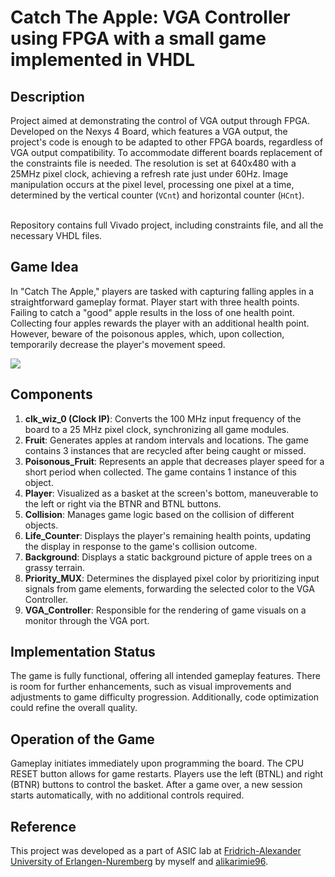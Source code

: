 # Catch The Apple: VGA Controller using FPGA with a small game implemented in VHDL

## Description
Project aimed at demonstrating the control of VGA output through FPGA. Developed 
on the Nexys 4 Board, which features a VGA output, the project's code is enough to be adapted to other FPGA 
boards, regardless of VGA output compatibility. To accommodate different boards replacement of the constraints file is needed. 
The resolution is set at 640x480 with a 25MHz pixel clock, achieving a refresh rate just under 60Hz. Image manipulation 
occurs at the pixel level, processing one pixel at a time, determined by the vertical counter (`VCnt`) and horizontal 
counter (`HCnt`). 
<br><br>

Repository contains full Vivado project, including constraints file, and all the necessary VHDL files.

## Game Idea
In "Catch The Apple," players are tasked with capturing falling apples in a straightforward gameplay format. Player 
start with three health points. Failing to catch a "good" apple results in the loss of one health point. Collecting 
four apples rewards the player with an additional health point. However, beware of the poisonous apples, which, upon 
collection, temporarily decrease the player's movement speed.

![](recourses/GameplayDemo.gif)

## Components

1. **clk_wiz_0 (Clock IP)**: Converts the 100 MHz input frequency of the board to a 25 MHz pixel clock, synchronizing 
all game modules.
2. **Fruit**: Generates apples at random intervals and locations. The game contains 3 instances that are recycled after 
being caught or missed.
3. **Poisonous_Fruit**: Represents an apple that decreases player speed for a short period when collected. The game 
contains 1 instance of this object.
4. **Player**: Visualized as a basket at the screen's bottom, maneuverable to the left or right via the BTNR and BTNL 
buttons.
5. **Collision**: Manages game logic based on the collision of different objects.
6. **Life_Counter**: Displays the player's remaining health points, updating the display in response to the game's 
collision outcome.
7. **Background**: Displays a static background picture of apple trees on a grassy terrain.
8. **Priority_MUX**: Determines the displayed pixel color by prioritizing input signals from game elements, forwarding 
the selected color to the VGA Controller.
9. **VGA_Controller**: Responsible for the rendering of game visuals on a monitor through the VGA port.

## Implementation Status

The game is fully functional, offering all intended gameplay features. There is room for further enhancements, such as 
visual improvements and adjustments to game difficulty progression. Additionally, code optimization could refine the 
overall quality.

## Operation of the Game

Gameplay initiates immediately upon programming the board. The CPU RESET button allows for game restarts. Players use 
the left (BTNL) and right (BTNR) buttons to control the basket. After a game over, a new session starts automatically, 
with no additional controls required.

## Reference
This project was developed as a part of ASIC lab at [Fridrich-Alexander University of Erlangen-Nuremberg](https://www.fau.eu/) 
by myself and [alikarimie96](https://github.com/alikarimie96).